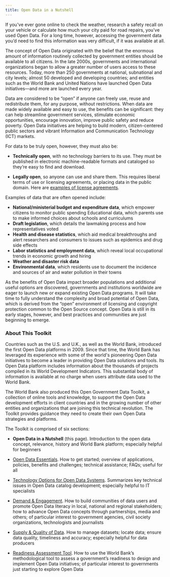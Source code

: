 ```yaml
---
title: Open Data in a Nutshell
---
```


If you've ever gone online to check the weather, research a safety recall on your vehicle or calculate how much your
city paid for road repairs, you've used Open Data. For a long time, however, accessing the government data you’d need to
find this information was very difficult, if it was available at all.

The concept of Open Data originated with the belief that the enormous amount of information routinely collected by
government entities should be available to all citizens. In the late 2000s, governments and international organizations
began to allow a greater number of users access to these resources. Today, more than 250 governments at national,
subnational and city levels; almost 50 developed and developing countries; and entities such as the World Bank and
United Nations have launched Open Data initiatives—and more are launched every year.

Data are considered to be “open” if anyone can freely use, reuse and redistribute them, for any purpose, without
restrictions. When data are made widely available and easy to use, the benefits can be significant: they can help
streamline government services, stimulate economic opportunities, encourage innovation, improve public safety and reduce
poverty. Open Data initiatives are helping to build modern, citizen-centered public sectors and vibrant Information and
Communication Technology (ICT) markets.

For data to be truly open, however, they must also be:

* **Technically open**, with no technology barriers to its use. They must be published in electronic machine-readable
formats and cataloged so they’re easy to find and download.

* **Legally open**, so anyone can use and share them. This requires liberal terms of use or licensing agreements, or placing
data in the public domain. Here are [examples of license agreements](essentials.html#licenses).

Examples of data that are often opened include:

* **National/ministerial budget and expenditure data**, which empower citizens to monitor public spending
Educational data, which parents use to make informed choices about schools and curriculums
* **Draft legislation**, which details the lawmaking process and how representatives voted
* **Health and disease statistics**, which aid medical breakthroughs and alert researchers and consumers to issues such as epidemics and drug side effects
* **Labor statistics and employment data**, which reveal local occupational trends in economic growth and hiring
* **Weather and disaster risk data**
* **Environmental data**, which residents use to document the incidence and sources of air and water pollution in their towns

As the benefits of Open Data impact broader populations and additional useful options are discovered, governments and
institutions worldwide are eager to launch new or expand existing Open Data programs. It will take time to fully
understand the complexity and broad potential of Open Data, which is derived from the “open” environment of licensing
and copyright protection common to the Open Source concept. Open Data is still in its early stages, however, and best
practices and communities are just beginning to emerge.

### About This Toolkit ###

Countries such as the U.S. and U.K., as well as the World Bank, introduced the first Open Data platforms in 2009. Since
that time, the World Bank has leveraged its experience with some of the world's pioneering Open Data initiatives to
become a leader in providing Open Data solutions and tools. Its Open Data platform includes information about the
thousands of projects compiled in its World Development Indicators. This substantial body of information is available at
no charge when users attribute data used to the World Bank. 

The World Bank also produced this Open Government Data Toolkit, a collection of online tools and knowledge, to support
the Open Data development efforts in client countries and in the growing number of other entities and organizations that
are joining this technical revolution. The Toolkit provides guidance they need to create their own Open Data strategies
and platforms.  

The Toolkit is comprised of six sections:

* **Open Data in a Nutshell** (this page). Introduction to the open data concept, relevance, history and World Bank platform; especially helpful for beginners 

* [Open Data Essentials](essentials.html). How to get started; overview of applications, policies, benefits and challenges; technical assistance; FAQs; useful for all

* [Technology Options for Open Data Systems](technology.html). Summarizes key technical issues in Open Data catalog development; especially helpful to IT specialists

* [Demand & Engagement](demand.html). How to build communities of data users and promote Open Data literacy in local, national and regional stakeholders; how to advance Open Data concepts through partnerships, media and others; of particular interest to government agencies, civil society organizations, technologists and journalists

* [Supply & Quality of Data](supply.html). How to manage datasets; locate data; ensure data quality, timeliness and accuracy; especially helpful for data producers

* [Readiness Assessment Tool](odra.html). How to use the World Bank’s methodological tool to assess a government’s readiness to design and implement Open Data initiatives; of particular interest to governments just starting to explore Open Data
